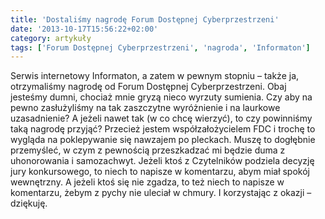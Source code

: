 ```yaml
---
title: 'Dostaliśmy nagrodę Forum Dostępnej Cyberprzestrzeni'
date: '2013-10-17T15:56:22+02:00'
category: artykuły
tags: ['Forum Dostępnej Cyberprzestrzeni', 'nagroda', 'Informaton']
---
```


Serwis internetowy Informaton, a zatem w pewnym stopniu – także ja, otrzymaliśmy nagrodę od Forum Dostępnej Cyberprzestrzeni. Obaj jesteśmy dumni, chociaż mnie gryzą nieco wyrzuty sumienia. Czy aby na pewno zasłużyliśmy na tak zaszczytne wyróżnienie i na laurkowe uzasadnienie? A jeżeli nawet tak (w co chcę wierzyć), to czy powinniśmy taką nagrodę przyjąć? Przecież jestem współzałożycielem FDC i trochę to wygląda na poklepywanie się nawzajem po pleckach. Muszę to dogłębnie przemyśleć, w czym z pewnością przeszkadzać mi będzie duma z uhonorowania i samozachwyt. Jeżeli ktoś z Czytelników podziela decyzję jury konkursowego, to niech to napisze w komentarzu, abym miał spokój wewnętrzny. A jeżeli ktoś się nie zgadza, to też niech to napisze w komentarzu, żebym z pychy nie uleciał w chmury. I korzystając z okazji – dziękuję.
